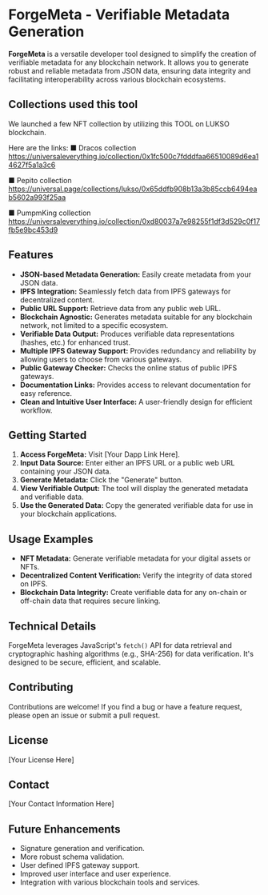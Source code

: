 # ForgeMeta - Verifiable Metadata Generation

**ForgeMeta** is a versatile developer tool designed to simplify the creation of verifiable metadata for any blockchain network. It allows you to generate robust and reliable metadata from JSON data, ensuring data integrity and facilitating interoperability across various blockchain ecosystems.

## Collections used this tool
We launched a few NFT collection by utilizing this TOOL on LUKSO blockchain.

Here are the links:
■ Dracos collection
https://universaleverything.io/collection/0x1fc500c7fdddfaa66510089d6ea14627f5a1a3c6

■ Pepito collection
https://universal.page/collections/lukso/0x65ddfb908b13a3b85ccb6494eab5602a993f25aa

■ PumpmKing collection
https://universaleverything.io/collection/0xd80037a7e98255f1df3d529c0f17fb5e9bc453d9

## Features

* **JSON-based Metadata Generation:** Easily create metadata from your JSON data.
* **IPFS Integration:** Seamlessly fetch data from IPFS gateways for decentralized content.
* **Public URL Support:** Retrieve data from any public web URL.
* **Blockchain Agnostic:** Generates metadata suitable for any blockchain network, not limited to a specific ecosystem.
* **Verifiable Data Output:** Produces verifiable data representations (hashes, etc.) for enhanced trust.
* **Multiple IPFS Gateway Support:** Provides redundancy and reliability by allowing users to choose from various gateways.
* **Public Gateway Checker:** Checks the online status of public IPFS gateways.
* **Documentation Links:** Provides access to relevant documentation for easy reference.
* **Clean and Intuitive User Interface:** A user-friendly design for efficient workflow.

## Getting Started

1.  **Access ForgeMeta:** Visit [Your Dapp Link Here].
2.  **Input Data Source:** Enter either an IPFS URL or a public web URL containing your JSON data.
3.  **Generate Metadata:** Click the "Generate" button.
4.  **View Verifiable Output:** The tool will display the generated metadata and verifiable data.
5.  **Use the Generated Data:** Copy the generated verifiable data for use in your blockchain applications.

## Usage Examples

* **NFT Metadata:** Generate verifiable metadata for your digital assets or NFTs.
* **Decentralized Content Verification:** Verify the integrity of data stored on IPFS.
* **Blockchain Data Integrity:** Create verifiable data for any on-chain or off-chain data that requires secure linking.

## Technical Details

ForgeMeta leverages JavaScript's `fetch()` API for data retrieval and cryptographic hashing algorithms (e.g., SHA-256) for data verification. It's designed to be secure, efficient, and scalable.

## Contributing

Contributions are welcome! If you find a bug or have a feature request, please open an issue or submit a pull request.

## License

[Your License Here]

## Contact

[Your Contact Information Here]

## Future Enhancements

* Signature generation and verification.
* More robust schema validation.
* User defined IPFS gateway support.
* Improved user interface and user experience.
* Integration with various blockchain tools and services.